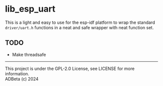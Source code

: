 # lib_esp_uart
This is a light and easy to use for the esp-idf platform to wrap the standard
`driver/uart.h` functions in a neat and safe wrapper with neat function set.

## TODO
* Make threadsafe


----
This project is under the GPL-2.0 License, see LICENSE for more information.  
ADBeta (c) 2024

